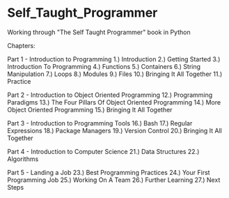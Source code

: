 # Self_Taught_Programmer
Working through "The Self Taught Programmer" book in Python


Chapters:

Part 1 - Introduction to Programming
1.) Introduction
2.) Getting Started
3.) Introduction To Programming
4.) Functions
5.) Containers
6.) String Manipulation
7.) Loops
8.) Modules
9.) Files
10.) Bringing It All Together
11.) Practice

Part 2 - Introduction to Object Oriented Programming
12.) Programming Paradigms
13.) The Four Pillars Of Object Oriented Programming
14.) More Object Oriented Programming
15.) Bringing It All Together

Part 3 - Introduction to Programming Tools
16.) Bash
17.) Regular Expressions
18.) Package Managers
19.) Version Control
20.) Bringing It All Together

Part 4 - Introduction to Computer Science
21.) Data Structures
22.) Algorithms

Part 5 - Landing a Job
23.) Best Programming Practices
24.) Your First Programming Job
25.) Working On A Team
26.) Further Learning
27.) Next Steps
